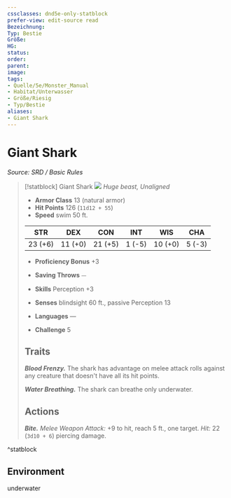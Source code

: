 ```yaml
---
cssclasses: dnd5e-only-statblock
prefer-view: edit-source read
Bezeichnung: 
Typ: Bestie
Größe: 
HG: 
status:
order:
parent:
image: 
tags:
- Quelle/5e/Monster_Manual
- Habitat/Unterwasser
- Größe/Riesig
- Typ/Bestie
aliases:
- Giant Shark
---
```

# Giant Shark
*Source: SRD / Basic Rules*  

> [!statblock] Giant Shark
> ![](compendium/bestiary/beast/token/giant-shark.png#token)
> *Huge beast, Unaligned*
> 
> - **Armor Class** 13  (natural armor)
> - **Hit Points** 126 (`11d12 + 55`)
> - **Speed** swim 50 ft.
> 
> |STR|DEX|CON|INT|WIS|CHA|
> |:---:|:---:|:---:|:---:|:---:|:---:|
> |23 (+6)|11 (+0)|21 (+5)| 1 (-5)|10 (+0)| 5 (-3)|
> 
> - **Proficiency Bonus** +3
> - **Saving Throws** ⏤
> - **Skills** Perception +3
> - **Senses** blindsight 60 ft., passive Perception 13
> 
> - **Languages** —
> - **Challenge** 5
> 
> ## Traits
> 
> ***Blood Frenzy.*** The shark has advantage on melee attack rolls against any creature that doesn't have all its hit points.
> 
> ***Water Breathing.*** The shark can breathe only underwater.
> 
> ## Actions
> 
> ***Bite.*** *Melee Weapon Attack:* +9 to hit, reach 5 ft., one target. *Hit:* 22 (`3d10 + 6`) piercing damage.

^statblock

## Environment

underwater